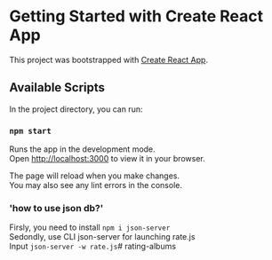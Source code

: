 # Getting Started with Create React App

This project was bootstrapped with [Create React App](https://github.com/facebook/create-react-app).

## Available Scripts

In the project directory, you can run:

### `npm start`

Runs the app in the development mode.\
Open [http://localhost:3000](http://localhost:3000) to view it in your browser.

The page will reload when you make changes.\
You may also see any lint errors in the console.

### 'how to use json db?'
Firsly, you need to install `npm i json-server`\
Sedondly, use CLI json-server for launching rate.js\
Input `json-server -w rate.js`\# rating-albums
